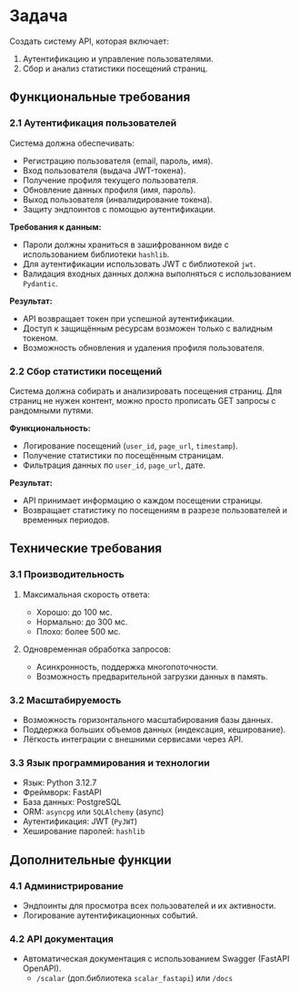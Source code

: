 # Задача

Создать систему API, которая включает:
1. Аутентификацию и управление пользователями.
2. Сбор и анализ статистики посещений страниц.

## Функциональные требования

### 2.1 Аутентификация пользователей

Система должна обеспечивать:
- Регистрацию пользователя (email, пароль, имя).
- Вход пользователя (выдача JWT-токена).
- Получение профиля текущего пользователя.
- Обновление данных профиля (имя, пароль).
- Выход пользователя (инвалидирование токена).
- Защиту эндпоинтов с помощью аутентификации.

**Требования к данным:**
- Пароли должны храниться в зашифрованном виде с использованием библиотеки `hashlib`.
- Для аутентификации использовать JWT с библиотекой `jwt`.
- Валидация входных данных должна выполняться с использованием `Pydantic`.

**Результат:**
- API возвращает токен при успешной аутентификации.
- Доступ к защищённым ресурсам возможен только с валидным токеном.
- Возможность обновления и удаления профиля пользователя.

### 2.2 Сбор статистики посещений

Система должна собирать и анализировать посещения страниц. Для страниц не нужен контент, можно просто прописать GET запросы с рандомными путями.

**Функциональность:**
- Логирование посещений (`user_id`, `page_url`, `timestamp`).
- Получение статистики по посещённым страницам.
- Фильтрация данных по `user_id`, `page_url`, дате.

**Результат:**
- API принимает информацию о каждом посещении страницы.
- Возвращает статистику по посещениям в разрезе пользователей и временных периодов.

## Технические требования

### 3.1 Производительность

1. Максимальная скорость ответа:
   - Хорошо: до 100 мс.
   - Нормально: до 300 мс.
   - Плохо: более 500 мс.

2. Одновременная обработка запросов:
   - Асинхронность, поддержка многопоточности.
   - Возможность предварительной загрузки данных в память.

### 3.2 Масштабируемость

- Возможность горизонтального масштабирования базы данных.
- Поддержка больших объемов данных (индексация, кеширование).
- Лёгкость интеграции с внешними сервисами через API.

### 3.3 Язык программирования и технологии

- Язык: Python 3.12.7
- Фреймворк: FastAPI
- База данных: PostgreSQL
- ORM: `asyncpg` или `SQLAlchemy` (async)
- Аутентификация: JWT (`PyJWT`)
- Хеширование паролей: `hashlib`

## Дополнительные функции

### 4.1 Администрирование

- Эндпоинты для просмотра всех пользователей и их активности.
- Логирование аутентификационных событий.

### 4.2 API документация

- Автоматическая документация с использованием Swagger (FastAPI OpenAPI).
  - `/scalar` (доп.библиотека `scalar_fastapi`) или `/docs`
